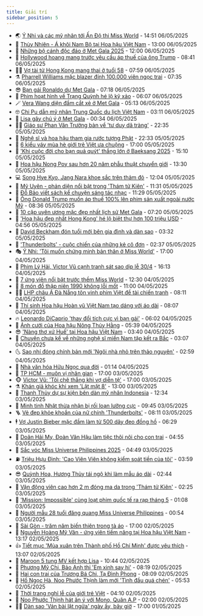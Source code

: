 ```yaml
---
title: Giải trí
sidebar_position: 5
---
```


<!-- vnexpress-giai-tri:START -->
- 🌏 [Ý Nhi và các mỹ nhân tới Ấn Độ thi Miss World](https://vnexpress.net/y-nhi-va-cac-my-nhan-toi-an-do-thi-miss-world-4881819.html) - 14:51 06/05/2025
- 💫 [Thùy Nhiên - Á khôi Nam Bộ tại Hoa hậu Việt Nam](https://vnexpress.net/thuy-nhien-a-khoi-nam-bo-tai-hoa-hau-viet-nam-4882363.html) - 13:00 06/05/2025
- 🌮 [Những bộ cánh độc đáo ở Met Gala 2025](https://vnexpress.net/nhung-bo-canh-doc-dao-o-met-gala-2025-4882296.html) - 12:00 06/05/2025
- 🧠 [Hollywood hoang mang trước yêu cầu áp thuế của ông Trump](https://vnexpress.net/hollywood-hoang-mang-truoc-yeu-cau-ap-thue-cua-ong-trump-4882051.html) - 08:41 06/05/2025
- 👨‍🏫 [Vợ tài tử Hong Kong mang thai ở tuổi 58](https://vnexpress.net/vo-tai-tu-hong-kong-mang-thai-o-tuoi-58-4882264.html) - 07:59 06/05/2025
- ⚗️ [Pharrell Williams mặc blazer đính 100.000 viên ngọc trai](https://vnexpress.net/pharrell-williams-mac-blazer-dinh-100-000-vien-ngoc-trai-4882106.html) - 07:35 06/05/2025
- 😎 [Bạn gái Ronaldo dự Met Gala](https://vnexpress.net/ban-gai-ronaldo-du-met-gala-4882179.html) - 07:18 06/05/2025
- 🫣 [Phim hoạt hình về Trạng Quỳnh hé lộ kỹ xảo](https://vnexpress.net/phim-hoat-hinh-ve-trang-quynh-he-lo-ky-xao-4882187.html) - 06:07 06/05/2025
- 🪄 [Vera Wang diện đầm cắt xẻ ở Met Gala](https://vnexpress.net/vera-wang-dien-dam-cat-xe-o-met-gala-4882111.html) - 05:13 06/05/2025
- 🤓 [Chi Pu dẫn mỹ nhân Trung Quốc du lịch Việt Nam](https://vnexpress.net/chi-pu-dan-my-nhan-trung-quoc-du-lich-viet-nam-4882083.html) - 03:11 06/05/2025
- 🫶 [Lisa gây chú ý ở Met Gala](https://vnexpress.net/lisa-gay-chu-y-o-met-gala-4882023.html) - 00:34 06/05/2025
- 🧑‍🏫 [Giáo sư Phan Văn Trường bàn về &#39;tư duy dã tràng&#39;](https://vnexpress.net/giao-su-phan-van-truong-ban-ve-tu-duy-da-trang-4881766.html) - 22:35 05/05/2025
- 🦄 [Nghệ sĩ và hoa hậu tham gia rước tượng Phật](https://vnexpress.net/nghe-si-va-hoa-hau-tham-gia-ruoc-tuong-phat-4882004.html) - 22:33 05/05/2025
- 💫 [6 kiểu váy mùa hè giới trẻ Việt ưa chuộng](https://vnexpress.net/6-kieu-vay-mua-he-gioi-tre-viet-ua-chuong-4874696.html) - 17:00 05/05/2025
- 🎊 [&#39;Khi cuộc đời cho bạn quả quýt&#39; thắng lớn ở Baeksang 2025](https://vnexpress.net/khi-cuoc-doi-cho-ban-qua-quyt-thang-lon-o-baeksang-2025-4881974.html) - 15:10 05/05/2025
- 👹 [Hoa hậu Nong Poy sau hơn 20 năm phẫu thuật chuyển giới](https://vnexpress.net/hoa-hau-nong-poy-sau-hon-20-nam-phau-thuat-chuyen-gioi-4881847.html) - 13:30 05/05/2025
- 💻 [Song Hye Kyo, Jang Nara khoe sắc trên thảm đỏ](https://vnexpress.net/song-hye-kyo-jang-nara-khoe-sac-tren-tham-do-4881952.html) - 12:04 05/05/2025
- 🤡 [Mỹ Uyên - phản diện nổi bật trong &#39;Thám tử Kiên&#39;](https://vnexpress.net/my-uyen-phan-dien-noi-bat-trong-tham-tu-kien-4881827.html) - 11:31 05/05/2025
- 🥰 [Đỗ Bảo viết sách kể chuyện sáng tác nhạc](https://vnexpress.net/do-bao-viet-sach-ke-chuyen-sang-tac-nhac-4881664.html) - 11:29 05/05/2025
- 🚀 [Ông Donald Trump muốn áp thuế 100% lên phim sản xuất ngoài nước Mỹ](https://vnexpress.net/ong-donald-trump-muon-ap-thue-100-len-phim-san-xuat-ngoai-nuoc-my-4881829.html) - 08:36 05/05/2025
- 📝 [10 cặp uyên ương mặc đẹp nhất lịch sử Met Gala](https://vnexpress.net/10-cap-uyen-uong-mac-dep-nhat-lich-su-met-gala-4881655.html) - 07:20 05/05/2025
- 🐲 [&#39;Hoa hậu đẹp nhất Hong Kong&#39; hé lộ biệt thự hơn 100 triệu USD](https://vnexpress.net/hoa-hau-dep-nhat-hong-kong-he-lo-biet-thu-hon-100-trieu-usd-4881721.html) - 04:56 05/05/2025
- 🎃 [David Beckham đón tuổi mới bên gia đình và dàn sao](https://vnexpress.net/david-beckham-don-tuoi-moi-ben-gia-dinh-va-dan-sao-4881629.html) - 03:32 05/05/2025
- 🤠 [&#39;Thunderbolts&#39; - cuộc chiến của những kẻ cô đơn](https://vnexpress.net/giai-tri/phim/thu-vien-phim/thunderbolts-805) - 02:37 05/05/2025
- 🎭 [Ý Nhi: &#39;Tôi muốn chứng minh bản thân ở Miss World&#39;](https://vnexpress.net/y-nhi-toi-muon-chung-minh-ban-than-o-miss-world-4881485.html) - 17:00 04/05/2025
- 🧰 [Phim Lý Hải, Victor Vũ cạnh tranh sát sao dịp lễ 30/4](https://vnexpress.net/phim-ly-hai-victor-vu-canh-tranh-sat-sao-dip-le-30-4-4881536.html) - 16:13 04/05/2025
- 🦍 [7 ứng viên nổi bật trước thềm Miss World](https://vnexpress.net/7-ung-vien-noi-bat-truoc-them-miss-world-4881459.html) - 12:30 04/05/2025
- 🌝 [8 món đồ thập niên 1990 không lỗi mốt](https://vnexpress.net/8-mon-do-thap-nien-1990-khong-loi-mot-4880937.html) - 11:00 04/05/2025
- 🧑‍💻 [LHP châu Á Đà Nẵng tôn vinh phim Việt đề tài chiến tranh](https://vnexpress.net/lhp-chau-a-da-nang-ton-vinh-phim-viet-de-tai-chien-tranh-4881385.html) - 08:11 04/05/2025
- 🥸 [Thí sinh Hoa hậu Hoàn vũ Việt Nam tạo dáng với áo dài](https://vnexpress.net/thi-sinh-hoa-hau-hoan-vu-viet-nam-tao-dang-voi-ao-dai-4881424.html) - 08:07 04/05/2025
- 🔥 [Leonardo DiCaprio &#39;thay đổi tích cực vì bạn gái&#39;](https://vnexpress.net/leonardo-dicaprio-thay-doi-tich-cuc-vi-ban-gai-4881396.html) - 06:02 04/05/2025
- 🐎 [Ảnh cưới của Hoa hậu Nông Thúy Hằng](https://vnexpress.net/anh-cuoi-cua-hoa-hau-nong-thuy-hang-4881393.html) - 05:39 04/05/2025
- 😎 [&#39;Nàng thơ xứ Huế&#39; tại Hoa hậu Việt Nam](https://vnexpress.net/nang-tho-xu-hue-tai-hoa-hau-viet-nam-4881373.html) - 03:40 04/05/2025
- 🦄 [Chuyện chưa kể về những nghệ sĩ miền Nam tập kết ra Bắc](https://vnexpress.net/chuyen-chua-ke-ve-nhung-nghe-si-mien-nam-tap-ket-ra-bac-4881302.html) - 03:07 04/05/2025
- 🌜 [Sao nhí đóng chính bản mới &#39;Ngôi nhà nhỏ trên thảo nguyên&#39;](https://vnexpress.net/sao-nhi-dong-chinh-ban-moi-ngoi-nha-nho-tren-thao-nguyen-4881342.html) - 02:59 04/05/2025
- 🚦 [Nhà văn hóa Hữu Ngọc qua đời](https://vnexpress.net/nha-van-hoa-huu-ngoc-qua-doi-4881337.html) - 01:14 04/05/2025
- 🧐 [TP HCM - muôn vị nhân gian](https://vnexpress.net/tp-hcm-muon-vi-nhan-gian-4881024.html) - 17:00 03/05/2025
- 🐵 [Victor Vũ: &#39;Tôi chê thẳng khi vợ diễn tệ&#39;](https://vnexpress.net/victor-vu-toi-che-thang-khi-vo-dien-te-4880886.html) - 17:00 03/05/2025
- ⚗️ [Khán giả khóc khi xem &#39;Lật mặt 8&#39;](https://vnexpress.net/khan-gia-khoc-khi-xem-lat-mat-8-4880986.html) - 13:00 03/05/2025
- 👺 [Thanh Thủy dự sự kiện bên dàn mỹ nhân Indonesia](https://vnexpress.net/thanh-thuy-du-su-kien-ben-dan-my-nhan-indonesia-4881265.html) - 12:34 03/05/2025
- 🌊 [Minh tinh Nhật thừa nhận bị rối loạn lưỡng cực](https://vnexpress.net/minh-tinh-nhat-thua-nhan-bi-roi-loan-luong-cuc-4881237.html) - 09:45 03/05/2025
- 🪜 [Vẻ đẹp khỏe khoắn của nữ chính &#39;Thunderbolts&#39;](https://vnexpress.net/ve-dep-khoe-khoan-cua-nu-chinh-thunderbolts-4880912.html) - 08:11 03/05/2025
- 🕴 [Vợ Justin Bieber mặc đầm làm từ 500 dây đeo đồng hồ](https://vnexpress.net/vo-justin-bieber-mac-dam-lam-tu-500-day-deo-dong-ho-4881188.html) - 06:29 03/05/2025
- 💃 [Doãn Hải My, Đoàn Văn Hậu làm tiệc thôi nôi cho con trai](https://vnexpress.net/doan-hai-my-doan-van-hau-lam-tiec-thoi-noi-cho-con-trai-4881182.html) - 04:55 03/05/2025
- 🦄 [Sắc vóc Miss Universe Philippines 2025](https://vnexpress.net/sac-voc-miss-universe-philippines-2025-4881168.html) - 04:49 03/05/2025
- ⛽️ [Triệu Hựu Đình: &#39;Cao Viên Viên không kiểm soát tiền của tôi&#39;](https://vnexpress.net/trieu-huu-dinh-cao-vien-vien-khong-kiem-soat-tien-cua-toi-4881163.html) - 03:59 03/05/2025
- 😎 [Quỳnh Hoa, Hương Thủy tái ngộ khi làm mẫu áo dài](https://vnexpress.net/quynh-hoa-huong-thuy-tai-ngo-khi-lam-mau-ao-dai-4880990.html) - 02:44 03/05/2025
- 🌊 [Vận động viên cao hơn 2 m đóng ma da trong &#39;Thám tử Kiên&#39;](https://vnexpress.net/van-dong-vien-cao-hon-2-m-dong-ma-da-trong-tham-tu-kien-4881100.html) - 02:25 03/05/2025
- 🐲 [&#39;Mission: Impossible&#39; cùng loạt phim quốc tế ra rạp tháng 5](https://vnexpress.net/mission-impossible-cung-loat-phim-quoc-te-ra-rap-thang-5-4880919.html) - 01:08 03/05/2025
- 💂 [Người mẫu 28 tuổi đăng quang Miss Universe Philippines](https://vnexpress.net/nguoi-mau-28-tuoi-dang-quang-miss-universe-philippines-4881107.html) - 00:54 03/05/2025
- 🙉 [Sài Gòn - trăm năm biến thiên trong tà áo](https://vnexpress.net/sai-gon-tram-nam-bien-thien-trong-ta-ao-4878641.html) - 17:00 02/05/2025
- 💪 [Nguyễn Hoàng Mỹ Vân - ứng viên tiềm năng tại Hoa hậu Việt Nam](https://vnexpress.net/nguyen-hoang-my-van-ung-vien-tiem-nang-tai-hoa-hau-viet-nam-4880957.html) - 13:17 02/05/2025
- 👍 [Tiết mục &#39;Mùa xuân trên Thành phố Hồ Chí Minh&#39; được yêu thích](https://vnexpress.net/tiet-muc-mua-xuan-tren-thanh-pho-ho-chi-minh-duoc-yeu-thich-4880797.html) - 13:07 02/05/2025
- 💪 [Maroon 5 tung MV kết hợp Lisa](https://vnexpress.net/maroon-5-tung-mv-ket-hop-lisa-4881004.html) - 10:44 02/05/2025
- 💄 [Phương Mỹ Chi, Bảo Anh thi &#39;Em xinh say hi&#39;](https://vnexpress.net/phuong-my-chi-bao-anh-thi-em-xinh-say-hi-4880929.html) - 08:19 02/05/2025
- 🦩 [Hai con trai của Trương Bá Chi, Tạ Đình Phong](https://vnexpress.net/hai-con-trai-cua-truong-ba-chi-ta-dinh-phong-4880966.html) - 08:09 02/05/2025
- 🥸 [Hồ Ngọc Hà, Noo Phước Thịnh làm mới &#39;Tình đầu quá chén&#39;](https://vnexpress.net/ho-ngoc-ha-noo-phuoc-thinh-lam-moi-tinh-dau-qua-chen-4880718.html) - 05:53 02/05/2025
- 🧰 [Thời trang nghỉ lễ của giới trẻ Việt](https://vnexpress.net/thoi-trang-nghi-le-cua-gioi-tre-viet-4880622.html) - 04:10 02/05/2025
- 💼 [Noo Phước Thịnh hát ăn ý với Mono, Quân A.P](https://vnexpress.net/noo-phuoc-thinh-hat-an-y-voi-mono-quan-a-p-4880778.html) - 02:00 02/05/2025
- 🧑‍💻 [Dàn sao &#39;Ván bài lật ngửa&#39; ngày ấy, bây giờ](https://vnexpress.net/dan-sao-van-bai-lat-ngua-ngay-ay-bay-gio-4880577.html) - 17:00 01/05/2025<!-- vnexpress-giai-tri:END -->
